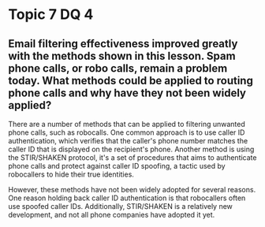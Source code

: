 # Topic 7 DQ 4
## Email filtering effectiveness improved greatly with the methods shown in this lesson. Spam phone calls, or robo calls, remain a problem today. What methods could be applied to routing phone calls and why have they not been widely applied?

There are a number of methods that can be applied to filtering unwanted phone calls, such as robocalls. One common approach is to use caller ID authentication, which verifies that the caller's phone number matches the caller ID that is displayed on the recipient's phone. Another method is using the STIR/SHAKEN protocol, it's a set of procedures that aims to authenticate phone calls and protect against caller ID spoofing, a tactic used by robocallers to hide their true identities.

However, these methods have not been widely adopted for several reasons. One reason holding back caller ID authentication is that robocallers often use spoofed caller IDs. Additionally, STIR/SHAKEN is a relatively new development, and not all phone companies have adopted it yet.

